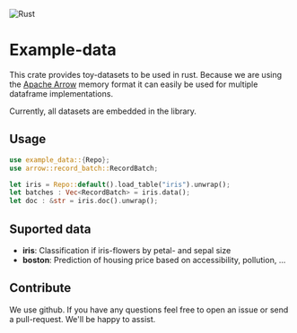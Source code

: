 ![Rust](https://github.com/ErikDeSmedt/example-data/workflows/Rust/badge.svg)

# Example-data

This crate provides toy-datasets to be used in rust. Because we are using the [Apache Arrow](https://arrow.apache.org/) memory format it can easily be used for multiple dataframe implementations.

Currently, all datasets are embedded in the library. 

## Usage
```rust
use example_data::{Repo};
use arrow::record_batch::RecordBatch;

let iris = Repo::default().load_table("iris").unwrap();
let batches : Vec<RecordBatch> = iris.data();
let doc : &str = iris.doc().unwrap();
```

## Suported data

- **iris**: Classification if iris-flowers by petal- and sepal size
- **boston**: Prediction of housing price based on accessibility, pollution, ...

## Contribute
We use github. If you have any questions feel free to open an issue or send a pull-request. We'll be happy to assist.

